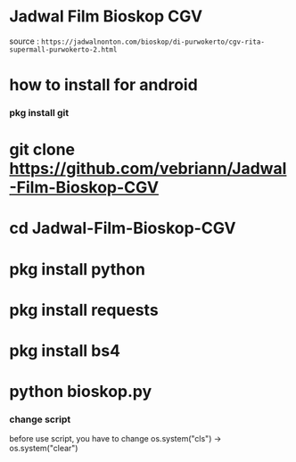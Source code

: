 # Jadwal Film Bioskop CGV
 source :
 ``` https://jadwalnonton.com/bioskop/di-purwokerto/cgv-rita-supermall-purwokerto-2.html ```
 
 # how to install for android #
 ### pkg install git
 # git clone https://github.com/vebriann/Jadwal-Film-Bioskop-CGV
 # cd Jadwal-Film-Bioskop-CGV
 # pkg install python
 # pkg install requests
 # pkg install bs4
 # python bioskop.py
 
 ### change script ###
 before use script, you have to change os.system("cls") -> os.system("clear")
 
